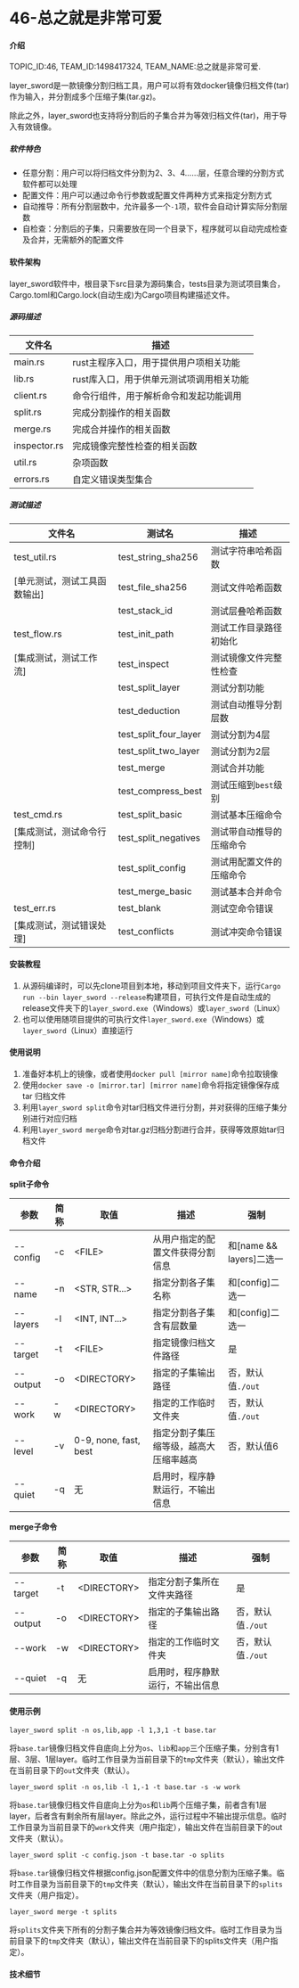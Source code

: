 # 46-总之就是非常可爱

#### 介绍

TOPIC_ID:46, TEAM_ID:1498417324, TEAM_NAME:总之就是非常可爱.

layer_sword是一款镜像分割归档工具，用户可以将有效docker镜像归档文件(tar)作为输入，并分割成多个压缩子集(tar.gz)。

除此之外，layer_sword也支持将分割后的子集合并为等效归档文件(tar)，用于导入有效镜像。

##### 软件特色

* 任意分割：用户可以将归档文件分割为2、3、4......层，任意合理的分割方式软件都可以处理
* 配置文件：用户可以通过命令行参数或配置文件两种方式来指定分割方式
* 自动推导：所有分割层数中，允许最多一个`-1`项，软件会自动计算实际分割层数
* 自检查：分割后的子集，只需要放在同一个目录下，程序就可以自动完成检查及合并，无需额外的配置文件

#### 软件架构

layer_sword软件中，根目录下src目录为源码集合，tests目录为测试项目集合，Cargo.toml和Cargo.lock(自动生成)为Cargo项目构建描述文件。

##### 源码描述

| 文件名       | 描述                                     |
| ------------ | ---------------------------------------- |
| main.rs      | rust主程序入口，用于提供用户项相关功能   |
| lib.rs       | rust库入口，用于供单元测试项调用相关功能 |
| client.rs    | 命令行组件，用于解析命令和发起功能调用   |
| split.rs     | 完成分割操作的相关函数                   |
| merge.rs     | 完成合并操作的相关函数                   |
| inspector.rs | 完成镜像完整性检查的相关函数             |
| util.rs      | 杂项函数                                 |
| errors.rs    | 自定义错误类型集合                       |

##### 测试描述

| 文件名                       | 测试名                | 描述                     |
| ---------------------------- | --------------------- | ------------------------ |
| test_util.rs                 | test_string_sha256    | 测试字符串哈希函数       |
| [单元测试，测试工具函数输出] | test_file_sha256      | 测试文件哈希函数         |
|                              | test_stack_id         | 测试层叠哈希函数         |
| test_flow.rs                 | test_init_path        | 测试工作目录路径初始化   |
| [集成测试，测试工作流]       | test_inspect          | 测试镜像文件完整性检查   |
|                              | test_split_layer      | 测试分割功能             |
|                              | test_deduction        | 测试自动推导分割层数     |
|                              | test_split_four_layer | 测试分割为4层            |
|                              | test_split_two_layer  | 测试分割为2层            |
|                              | test_merge            | 测试合并功能             |
|                              | test_compress_best    | 测试压缩到`best`级别     |
| test_cmd.rs                  | test_split_basic      | 测试基本压缩命令         |
| [集成测试，测试命令行控制]   | test_split_negatives  | 测试带自动推导的压缩命令 |
|                              | test_split_config     | 测试用配置文件的压缩命令 |
|                              | test_merge_basic      | 测试基本合并命令         |
| test_err.rs                  | test_blank            | 测试空命令错误           |
| [集成测试，测试错误处理]     | test_conflicts        | 测试冲突命令错误         |



#### 安装教程

1.  从源码编译时，可以先clone项目到本地，移动到项目文件夹下，运行`Cargo run --bin layer_sword --release`构建项目，可执行文件是自动生成的release文件夹下的`layer_sword.exe`（Windows）或`layer_sword`（Linux）
2.  也可以使用随项目提供的可执行文件`layer_sword.exe`（Windows）或`layer_sword`（Linux）直接运行

#### 使用说明

1.  准备好本机上的镜像，或者使用`docker pull [mirror name]`命令拉取镜像
2.  使用`docker save -o [mirror.tar] [mirror name]`命令将指定镜像保存成 tar 归档文件
3.  利用`layer_sword split`命令对tar归档文件进行分割，并对获得的压缩子集分别进行对应归档
4.  利用`layer_sword merge`命令对tar.gz归档分割进行合并，获得等效原始tar归档文件

#### 命令介绍

**split子命令**

| 参数     | 简称 | 取值                  | 描述                                   | 强制                     |
| -------- | ---- | --------------------- | -------------------------------------- | ------------------------ |
| --config | -c   | \<FILE\>              | 从用户指定的配置文件获得分割信息       | 和[name && layers]二选一 |
| --name   | -n   | \<STR, STR...\>       | 指定分割各子集名称                     | 和[config]二选一         |
| --layers | -l   | \<INT, INT...\>       | 指定分割各子集含有层数量               | 和[config]二选一         |
| --target | -t   | \<FILE\>              | 指定镜像归档文件路径                   | 是                       |
| --output | -o   | \<DIRECTORY\>         | 指定的子集输出路径                     | 否，默认值`./out`        |
| --work   | -w   | \<DIRECTORY\>         | 指定的工作临时文件夹                   | 否，默认值`./out`        |
| --level  | -v   | 0-9, none, fast, best | 指定分割子集压缩等级，越高大压缩率越高 | 否，默认值6              |
| --quiet  | -q   | 无                    | 启用时，程序静默运行，不输出信息       |                          |

**merge子命令**

| 参数     | 简称 | 取值          | 描述                             | 强制              |
| -------- | ---- | ------------- | -------------------------------- | ----------------- |
| --target | -t   | \<DIRECTORY\> | 指定分割子集所在文件夹路径       | 是                |
| --output | -o   | \<DIRECTORY\> | 指定的子集输出路径               | 否，默认值`./out` |
| --work   | -w   | \<DIRECTORY\> | 指定的工作临时文件夹             | 否，默认值`./out` |
| --quiet  | -q   | 无            | 启用时，程序静默运行，不输出信息 |                   |

#### 使用示例

`layer_sword split -n os,lib,app -l 1,3,1 -t base.tar`

将`base.tar`镜像归档文件自底向上分为`os`、`lib`和`app`三个压缩子集，分别含有1层、3层、1层layer。临时工作目录为当前目录下的`tmp`文件夹（默认），输出文件在当前目录下的`out`文件夹（默认）。

`layer_sword split -n os,lib -l 1,-1 -t base.tar -s -w work`

将`base.tar`镜像归档文件自底向上分为`os`和`lib`两个压缩子集，前者含有1层layer，后者含有剩余所有层layer。除此之外，运行过程中不输出提示信息。临时工作目录为当前目录下的`work`文件夹（用户指定），输出文件在当前目录下的out文件夹（默认）。

`layer_sword split -c config.json -t base.tar -o splits`

将`base.tar`镜像归档文件根据config.json配置文件中的信息分割为压缩子集。临时工作目录为当前目录下的`tmp`文件夹（默认），输出文件在当前目录下的`splits`文件夹（用户指定）。

`layer_sword merge -t splits`

将`splits`文件夹下所有的分割子集合并为等效镜像归档文件。临时工作目录为当前目录下的`tmp`文件夹（默认），输出文件在当前目录下的splits文件夹（用户指定）。

#### 技术细节


